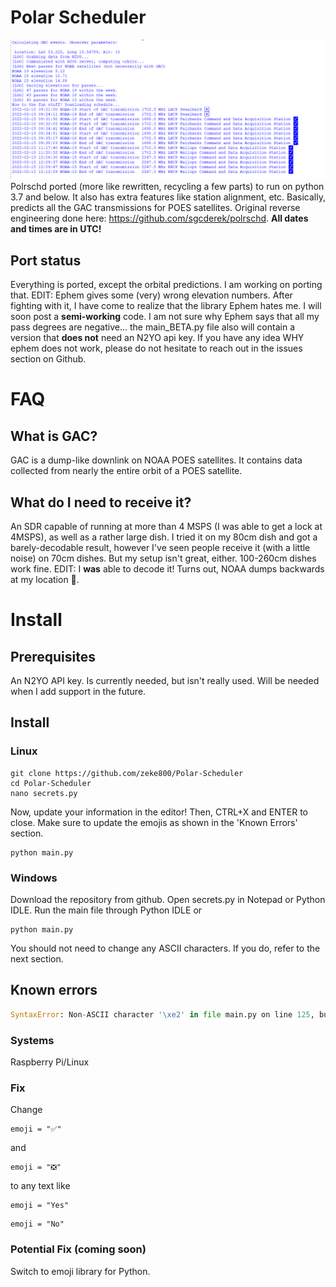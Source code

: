 # Polar Scheduler
![thumbnail](https://github.com/zeke800/Polar-Scheduler/blob/main/promo.png?raw=true)
Polrschd ported (more like rewritten, recycling a few parts) to run on python 3.7 and below. It also has extra features like station alignment, etc. Basically, predicts all the GAC transmissions for POES satellites. Original reverse engineering done here: https://github.com/sgcderek/polrschd. **All dates and times are in UTC!**

## Port status
Everything is ported, except the orbital predictions. I am working on porting that. EDIT: Ephem gives some (very) wrong elevation numbers. After fighting with it, I have come to realize that the library Ephem hates me. I will soon post a **semi-working** code. I am not sure why Ephem says that all my pass degrees are negative... the main_BETA.py file also will contain a version that **does not** need an N2YO api key. If you have any idea WHY ephem does not work, please do not hesitate to reach out in the issues section on Github. 

# FAQ

## What is GAC?

GAC is a dump-like downlink on NOAA POES satellites. It contains data collected from nearly the entire orbit of a POES satellite.

## What do I need to receive it?

An SDR capable of running at more than 4 MSPS (I was able to get a lock at 4MSPS), as well as a rather large dish. I tried it on my 80cm dish and got a barely-decodable result, however I've seen people receive it (with a little noise) on 70cm dishes. But my setup isn't great, either. 100-260cm dishes work fine. EDIT: I **was** able to decode it! Turns out, NOAA dumps backwards at my location 🤔. 

# Install
## Prerequisites
An N2YO API key. Is currently needed, but isn't really used. Will be needed when I add support in the future.
## Install
### Linux
``` shell
git clone https://github.com/zeke800/Polar-Scheduler
cd Polar-Scheduler
nano secrets.py
```
Now, update your information in the editor! Then, CTRL+X and ENTER to close. Make sure to update the emojis as shown in the 'Known Errors' section. 
``` shell
python main.py
```
### Windows
Download the repository from github. Open secrets.py in Notepad or Python IDLE. Run the main file through Python IDLE or 
``` shell
python main.py
```
You should not need to change any ASCII characters. If you do, refer to the next section. 
## Known errors
``` python
SyntaxError: Non-ASCII character '\xe2' in file main.py on line 125, but no encoding declared; see http://python.org/dev/peps/pep-0263/ for details
```
### Systems
Raspberry Pi/Linux

### Fix
Change 
``` shell
emoji = "✅"
```
and 
``` shell
emoji = "❎"
```
to any text like 
``` shell
emoji = "Yes"
```
``` shell
emoji = "No"
```
### Potential Fix (coming soon)
Switch to emoji library for Python.
